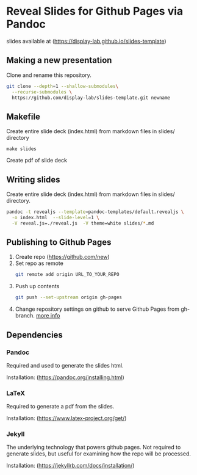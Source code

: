 # Reveal Slides for Github Pages via Pandoc

slides available at (https://display-lab.github.io/slides-template)

## Making a new presentation
Clone and rename this repository.

```sh
git clone --depth=1 --shallow-submodules\
  --recurse-submodules \
  https://github.com/display-lab/slides-template.git newname
```

## Makefile
Create entire slide deck (index.html) from markdown files in slides/ directory
```
make slides
```
Create pdf of slide deck

## Writing slides

Create entire slide deck (index.html) from markdown files in slides/ directory.
```sh
pandoc -t revealjs --template=pandoc-templates/default.revealjs \
  -o index.html  --slide-level=1 \
  -V reveal.js=./reveal.js  -V theme=white slides/*.md
```

## Publishing to Github Pages

1. Create repo (https://github.com/new)
1. Set repo as remote
    ```sh
    git remote add origin URL_TO_YOUR_REPO
    ```
1. Push up contents
    ```sh
    git push --set-upstream origin gh-pages
    ```
1. Change repository settings on github to serve Github Pages from gh-branch.
[more info](https://help.github.com/articles/configuring-a-publishing-source-for-github-pages/)


## Dependencies

### Pandoc
Required and used to generate the slides html.

Installation: (https://pandoc.org/installing.html)

### LaTeX
Required to generate a pdf from the slides.

Installation: (https://www.latex-project.org/get/)

### Jekyll
The underlying technology that powers github pages.
Not required to generate slides,
but useful for examining how the repo will be processed.

Installation: (https://jekyllrb.com/docs/installation/)
